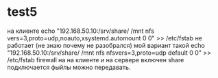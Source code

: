 # test5
на клиенте echo "192.168.50.10:/srv/share/ /mnt nfs vers=3,proto=udp,noauto,xsystemd.automount 0 0" >> /etc/fstab не работает (не знаю почему не разобрался) мой вариант такой  echo "192.168.50.10:/srv/share/ /mnt nfs nfsvers=3,proto=udp default 0 0" >> /etc/fstab
firewall на на клиенте и на сервере включен  share подключается фыйлы можно передавать.

